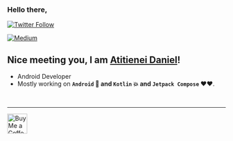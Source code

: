 ### Hello there, 
[![Twitter Follow](https://img.shields.io/twitter/follow/daniatitienei1?color=1DA1F2&label=Follow%20me&logo=Twitter&style=for-the-badge)](https://twitter.com/intent/follow?screen_name=daniatitienei1)

<a href="https://medium.com/@daniatitienei"><img alt="Medium" src="https://skydoves.github.io/badges/Story-Medium.svg"/></a>

## Nice meeting you, I am [Atitienei Daniel][twitter]!
- Android Developer
- Mostly working on **`Android` 📱 and `Kotlin` 💥 and `Jetpack Compose` ♥❤**.


<br>

---
  
[twitter]: https://twitter.com/daniatitienei1
[email]: mailto:daniatitienei@gmail.com

<a href='https://ko-fi.com/daniatitienei' target='_blank'><img height='35' style='border:0px;height:46px;' src='https://az743702.vo.msecnd.net/cdn/kofi3.png?v=0' border='0' alt='Buy Me a Coffee at ko-fi.com' />

  
<!---
daniatitienei/daniatitienei is a ✨ special ✨ repository because its `README.md` (this file) appears on your GitHub profile.
You can click the Preview link to take a look at your changes.
--->
